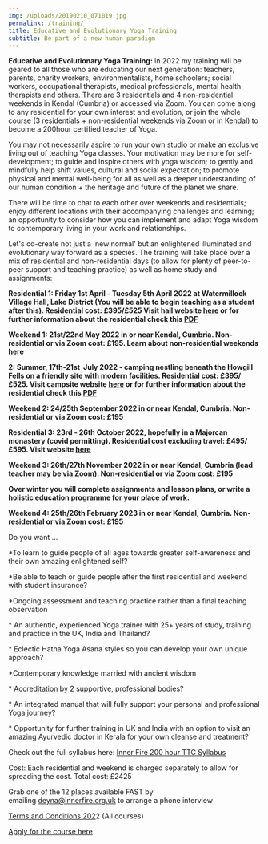 ```yaml
---
img: /uploads/20190210_071019.jpg
permalink: /training/
title: Educative and Evolutionary Yoga Training
subtitle: Be part of a new human paradigm
---
```

**Educative and Evolutionary Yoga Training:** in 2022 my training will be geared to all those who are educating our next generation: teachers, parents, charity workers, environmentalists, home schoolers; social workers, occupational therapists, medical professionals, mental health therapists and others. There are 3 residentials and 4 non-residential weekends in Kendal (Cumbria) or accessed via Zoom. You can come along to any residential for your own interest and evolution, or join the whole course (3 residentials + non-residential weekends via Zoom or in Kendal) to become a 200hour certified teacher of Yoga.

You may not necessarily aspire to run your own studio or make an exclusive living out of teaching Yoga classes. Your motivation may be more for self-development; to guide and inspire others with yoga wisdom; to gently and mindfully help shift values, cultural and social expectation; to promote physical and mental well-being for all as well as a deeper understanding of our human condition + the heritage and future of the planet we share.

There will be time to chat to each other over weekends and residentials; enjoy different locations with their accompanying challenges and learning; an opportunity to consider how you can implement and adapt Yoga wisdom to contemporary living in your work and relationships.

Let's co-create not just a 'new normal' but an enlightened illuminated and evolutionary way forward as a species. The training will take place over a mix of residential and non-residential days (to allow for plenty of peer-to-peer support and teaching practice) as well as home study and assignments:

**Residential 1: Friday 1st April - Tuesday 5th April 2022 at Watermillock Village Hall, Lake District (You will be able to begin teaching as a student after this). Residential cost: £395/£525 Visit hall website [here](https://www.watermillockvillagehall.co.uk/) or for further information about the residential check this [PDF](https://www.dropbox.com/s/da94ioyk75d06oh/Watermillock%20Residential.pdf?dl=0)**

**Weekend 1: 21st/22nd May 2022 in or near Kendal, Cumbria. Non-residential or via Zoom cost: £195. Learn about non-residential weekends [here](https://www.dropbox.com/s/biiule3su5nvkpf/Non-residential%20Weekends.pdf?dl=0)**

**2: Summer, 17th-21st  July 2022 - camping nestling beneath the Howgill Fells on a friendly site with modern facilities. Residential cost: £395/£525. Visit campsite website [here](https://www.lowgreensidefarmcampsite.co.uk/) or for further information about the residential check this [PDF](https://www.dropbox.com/s/oytydfsv3ny17j2/Howgills%20Residential.pdf?dl=0)**

**Weekend 2: 24/25th September 2022 in or near Kendal, Cumbria. Non-residential or via Zoom cost: £195**

**Residential 3: 23rd - 26th October 2022, hopefully in a Majorcan monastery (covid permitting). Residential cost excluding travel: £495/£595. Visit website [here](https://www.lluc.net/en/)**

**Weekend 3: 26th/27th November 2022 in or near Kendal, Cumbria (lead teacher may be via Zoom). Non-residential or via Zoom cost: £195**

**Over winter you will complete assignments and lesson plans, or write a holistic education programme for your place of work.**

**Weekend 4: 25th/26th February 2023 in or near Kendal, Cumbria. Non-residential or via Zoom cost: £195**

Do you want ...

\*To learn to guide people of all ages towards greater self-awareness and their own amazing enlightened self?

\*Be able to teach or guide people after the first residential and weekend with student insurance?

\*Ongoing assessment and teaching practice rather than a final teaching observation

\* An authentic, experienced Yoga trainer with 25+ years of study, training and practice in the UK, India and Thailand?

\* Eclectic Hatha Yoga Asana styles so you can develop your own unique approach?

\*Contemporary knowledge married with ancient wisdom

\* Accreditation by 2 supportive, professional bodies?

\* An integrated manual that will fully support your personal and professional Yoga journey?

\* Opportunity for further training in UK and India with an option to visit an amazing Ayurvedic doctor in Kerala for your own cleanse and treatment?

Check out the full syllabus here: [Inner Fire 200 hour TTC Syllabus](https://www.dropbox.com/s/9cbunx1rt30esfn/Yoga%20Training%202022.pdf?dl=0)

Cost: Each residential and weekend is charged separately to allow for spreading the cost. Total cost: £2425

Grab one of the 12 places available FAST by emailing [deyna@innerfire.org.uk](mailto:deyna@innerfire.org.uk) to arrange a phone interview

[Terms and Conditions 202](https://www.dropbox.com/s/xvbdumyojhcmytw/Terms%20and%20Conditions%202020.pdf?dl=0)2 (All courses)

[Apply for the course here](https://www.dropbox.com/s/hflm7xgv8mcbcew/Inner%20Fire%20TTC%20application%20form%202021.pdf?dl=0)